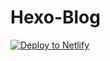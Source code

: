 # Hexo-Blog

[![Deploy to Netlify](https://www.netlify.com/img/deploy/button.svg)](https://app.netlify.com/start/deploy?repository=https://github.com/kaaax0815/hexo-blog)
